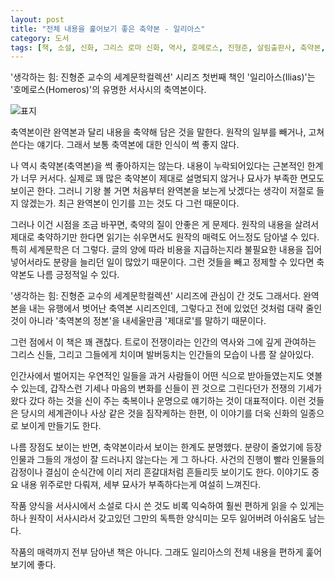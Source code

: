 ```yaml
---
layout: post
title: "전체 내용을 훑어보기 좋은 축약본 - 일리아스"
category: 도서
tags: [책, 소설, 신화, 그리스 로마 신화, 역사, 호메로스, 진형준, 살림출판사, 축약본, 서평]
---
```


'생각하는 힘: 진형준 교수의 세계문학컬렉션' 시리즈 첫번째 책인
'일리아스(Ilias)'는
'호메로스(Homeros)'의 유명한 서사시의 축역본이다.

![표지](https://lh3.googleusercontent.com/bns17ucOEkOZu1L_cpvU4ZJfR13XSS71Fi1yRKGgOPahKCLwYG3pqlc0Lqvb6IGxVHUjnjZTbaaArA=s480)

축역본이란 완역본과 달리 내용을 축약해 담은 것을 말한다.
원작의 일부를 빼거나, 고쳐 쓴다는 얘기다.
그래서 보통 축역본에 대한 인식이 썩 좋지 않다.

나 역시 축약본(축역본)을 썩 좋아하지는 않는다.
내용이 누락되어있다는 근본적인 한계가 너무 커서다.
실제로 꽤 많은 축약본이 제대로 설명되지 않거나 묘사가 부족한 면모도 보이곤 한다.
그러니 기왕 볼 거면 처음부터 완역본을 보는게 낫겠다는 생각이 저절로 들지 않겠는가.
최근 완역본이 인기를 끄는 것도 다 그런 때문이다.

그러나 이건 시점을 조금 바꾸면, 축약의 질이 안좋은 게 문제다.
원작의 내용을 살려서 제대로 축약하기만 한다면
읽기는 쉬우면서도 원작의 매력도 어느정도 담아낼 수 있다.
특히 세계문학은 더 그렇다.
글의 양에 따라 비용을 지급하는지라 불필요한 내용을 집어넣어서라도 분량을 늘리던 일이 많았기 때문이다.
그런 것들을 빼고 정제할 수 있다면 축약본도 나름 긍정적일 수 있다.

'생각하는 힘: 진형준 교수의 세계문학컬렉션' 시리즈에 관심이 간 것도 그래서다.
완역본을 내는 유행에서 벗어난 축역본 시리즈인데,
그렇다고 전에 있었던 것처럼 대략 줄인 것이 아니라
'축역본의 정본'을 내세울만큼 '제대로'를 말하기 때문이다.

그런 점에서 이 책은 꽤 괜찮다.
트로이 전쟁이라는 인간의 역사와 그에 깊게 관여하는 그리스 신들,
그리고 그들에게 치이며 발버둥치는 인간들의 모습이 나름 잘 살아있다.

인간사에서 벌어지는 우연적인 일들을 과거 사람들이 어떤 식으로 받아들였는지도 엿볼 수 있는데,
갑작스런 기세나 마음의 변화를 신들이 꾄 것으로 그린다던가
전쟁의 기세가 왔다 갔다 하는 것을 신이 주는 축복이나 운명으로 얘기하는 것이 대표적이다.
이런 것들은 당시의 세계관이나 사상 같은 것을 짐작케하는 한편,
이 이야기를 더욱 신화의 일종으로 보이게 만들기도 한다.

나름 장점도 보이는 반면, 축약본이라서 보이는 한계도 분명헸다.
분량이 줄었기에 등장인물과 그들의 개성이 잘 드러나지 않는다는 게 그 하나다.
사건의 진행이 빨라 인물들의 감정이나 결심이 순식간에 이리 저리 흔갈대처럼 흔들리듯 보이기도 한다.
이야기도 중요 내용 위주로만 다뤄져, 세부 묘사가 부족하다는게 여설히 느껴진다.

작품 양식을 서사시에서 소설로 다시 쓴 것도
비록 익숙하여 훨씬 편하게 읽을 수 있게는 하나
원작이 서사시라서 갖고있던 그만의 독특한 양식미는 모두 잃어버려 아쉬움도 남는다.

작품의 매력까지 전부 담아낸 책은 아니다.
그래도 일리아스의 전체 내용을 편하게 훑어보기에 좋다.
